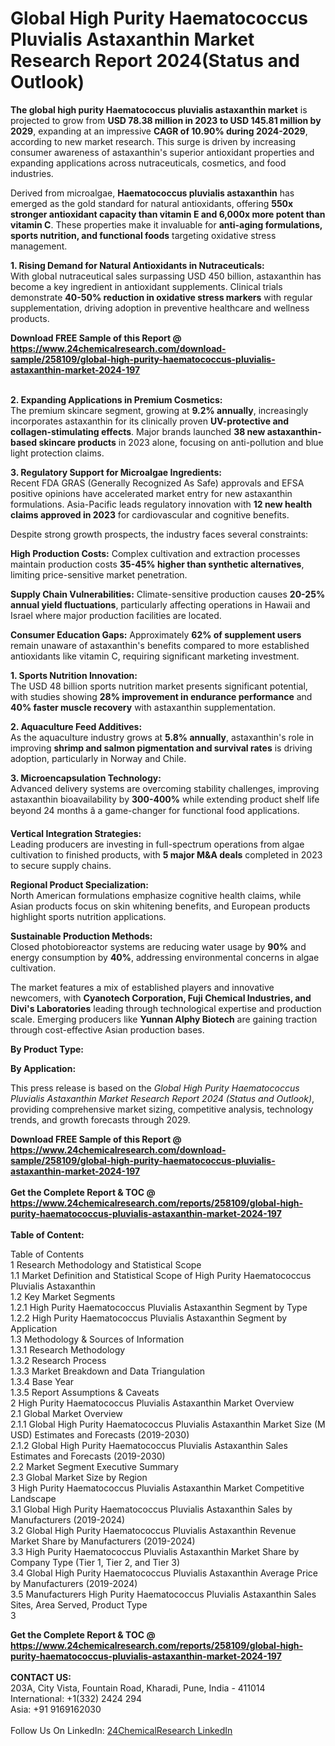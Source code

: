 <h1>Global High Purity Haematococcus Pluvialis Astaxanthin Market Research Report 2024(Status and Outlook)</h1><p><strong>The global high purity Haematococcus pluvialis astaxanthin market</strong> is projected to grow from <strong>USD 78.38 million in 2023 to USD 145.81 million by 2029</strong>, expanding at an impressive <strong>CAGR of 10.90% during 2024-2029</strong>, according to new market research. This surge is driven by increasing consumer awareness of astaxanthin's superior antioxidant properties and expanding applications across nutraceuticals, cosmetics, and food industries.</p><p>Derived from microalgae, <strong>Haematococcus pluvialis astaxanthin</strong> has emerged as the gold standard for natural antioxidants, offering <strong>550x stronger antioxidant capacity than vitamin E and 6,000x more potent than vitamin C</strong>. These properties make it invaluable for <strong>anti-aging formulations, sports nutrition, and functional foods</strong> targeting oxidative stress management.</p><p><strong>1. Rising Demand for Natural Antioxidants in Nutraceuticals:</strong><br>
With global nutraceutical sales surpassing USD 450 billion, astaxanthin has become a key ingredient in antioxidant supplements. Clinical trials demonstrate <strong>40-50% reduction in oxidative stress markers</strong> with regular supplementation, driving adoption in preventive healthcare and wellness products.</p><div><b>Download FREE Sample of this Report @ 
            <a href="https://www.24chemicalresearch.com/download-sample/258109/global-high-purity-haematococcus-pluvialis-astaxanthin-market-2024-197">
            https://www.24chemicalresearch.com/download-sample/258109/global-high-purity-haematococcus-pluvialis-astaxanthin-market-2024-197</a></b></div><br><p><strong>2. Expanding Applications in Premium Cosmetics:</strong><br>
The premium skincare segment, growing at <strong>9.2% annually</strong>, increasingly incorporates astaxanthin for its clinically proven <strong>UV-protective and collagen-stimulating effects</strong>. Major brands launched <strong>38 new astaxanthin-based skincare products</strong> in 2023 alone, focusing on anti-pollution and blue light protection claims.</p><p><strong>3. Regulatory Support for Microalgae Ingredients:</strong><br>
Recent FDA GRAS (Generally Recognized As Safe) approvals and EFSA positive opinions have accelerated market entry for new astaxanthin formulations. Asia-Pacific leads regulatory innovation with <strong>12 new health claims approved in 2023</strong> for cardiovascular and cognitive benefits.</p><p>Despite strong growth prospects, the industry faces several constraints:</p><p><strong>High Production Costs:</strong> Complex cultivation and extraction processes maintain production costs <strong>35-45% higher than synthetic alternatives</strong>, limiting price-sensitive market penetration.</p><p><strong>Supply Chain Vulnerabilities:</strong> Climate-sensitive production causes <strong>20-25% annual yield fluctuations</strong>, particularly affecting operations in Hawaii and Israel where major production facilities are located.</p><p><strong>Consumer Education Gaps:</strong> Approximately <strong>62% of supplement users</strong> remain unaware of astaxanthin's benefits compared to more established antioxidants like vitamin C, requiring significant marketing investment.</p><p><strong>1. Sports Nutrition Innovation:</strong><br>
The USD 48 billion sports nutrition market presents significant potential, with studies showing <strong>28% improvement in endurance performance</strong> and <strong>40% faster muscle recovery</strong> with astaxanthin supplementation.</p><p><strong>2. Aquaculture Feed Additives:</strong><br>
As the aquaculture industry grows at <strong>5.8% annually</strong>, astaxanthin's role in improving <strong>shrimp and salmon pigmentation and survival rates</strong> is driving adoption, particularly in Norway and Chile.</p><p><strong>3. Microencapsulation Technology:</strong><br>
Advanced delivery systems are overcoming stability challenges, improving astaxanthin bioavailability by <strong>300-400%</strong> while extending product shelf life beyond 24 months â a game-changer for functional food applications.</p><p><strong>Vertical Integration Strategies:</strong><br>
	Leading producers are investing in full-spectrum operations from algae cultivation to finished products, with <strong>5 major M&amp;A deals</strong> completed in 2023 to secure supply chains.</p><p><strong>Regional Product Specialization:</strong><br>
	North American formulations emphasize cognitive health claims, while Asian products focus on skin whitening benefits, and European products highlight sports nutrition applications.</p><p><strong>Sustainable Production Methods:</strong><br>
	Closed photobioreactor systems are reducing water usage by <strong>90%</strong> and energy consumption by <strong>40%</strong>, addressing environmental concerns in algae cultivation.</p><p>The market features a mix of established players and innovative newcomers, with <strong>Cyanotech Corporation, Fuji Chemical Industries, and Divi's Laboratories</strong> leading through technological expertise and production scale. Emerging producers like <strong>Yunnan Alphy Biotech</strong> are gaining traction through cost-effective Asian production bases.</p><p><strong>By Product Type:</strong></p><p><strong>By Application:</strong></p><p>This press release is based on the <em>Global High Purity Haematococcus Pluvialis Astaxanthin Market Research Report 2024 (Status and Outlook)</em>, providing comprehensive market sizing, competitive analysis, technology trends, and growth forecasts through 2029.</p><div><b>Download FREE Sample of this Report @ 
            <a href="https://www.24chemicalresearch.com/download-sample/258109/global-high-purity-haematococcus-pluvialis-astaxanthin-market-2024-197">
            https://www.24chemicalresearch.com/download-sample/258109/global-high-purity-haematococcus-pluvialis-astaxanthin-market-2024-197</a></b></div><br><div><b>Get the Complete Report & TOC @ 
            <a href="https://www.24chemicalresearch.com/reports/258109/global-high-purity-haematococcus-pluvialis-astaxanthin-market-2024-197">
            https://www.24chemicalresearch.com/reports/258109/global-high-purity-haematococcus-pluvialis-astaxanthin-market-2024-197</a></b></div><br>
            <b>Table of Content:</b><p>Table of Contents<br />
1 Research Methodology and Statistical Scope<br />
1.1 Market Definition and Statistical Scope of High Purity Haematococcus Pluvialis Astaxanthin<br />
1.2 Key Market Segments<br />
1.2.1 High Purity Haematococcus Pluvialis Astaxanthin Segment by Type<br />
1.2.2 High Purity Haematococcus Pluvialis Astaxanthin Segment by Application<br />
1.3 Methodology & Sources of Information<br />
1.3.1 Research Methodology<br />
1.3.2 Research Process<br />
1.3.3 Market Breakdown and Data Triangulation<br />
1.3.4 Base Year<br />
1.3.5 Report Assumptions & Caveats<br />
2 High Purity Haematococcus Pluvialis Astaxanthin Market Overview<br />
2.1 Global Market Overview<br />
2.1.1 Global High Purity Haematococcus Pluvialis Astaxanthin Market Size (M USD) Estimates and Forecasts (2019-2030)<br />
2.1.2 Global High Purity Haematococcus Pluvialis Astaxanthin Sales Estimates and Forecasts (2019-2030)<br />
2.2 Market Segment Executive Summary<br />
2.3 Global Market Size by Region<br />
3 High Purity Haematococcus Pluvialis Astaxanthin Market Competitive Landscape<br />
3.1 Global High Purity Haematococcus Pluvialis Astaxanthin Sales by Manufacturers (2019-2024)<br />
3.2 Global High Purity Haematococcus Pluvialis Astaxanthin Revenue Market Share by Manufacturers (2019-2024)<br />
3.3 High Purity Haematococcus Pluvialis Astaxanthin Market Share by Company Type (Tier 1, Tier 2, and Tier 3)<br />
3.4 Global High Purity Haematococcus Pluvialis Astaxanthin Average Price by Manufacturers (2019-2024)<br />
3.5 Manufacturers High Purity Haematococcus Pluvialis Astaxanthin Sales Sites, Area Served, Product Type<br />
3</p><div><b>Get the Complete Report & TOC @ 
            <a href="https://www.24chemicalresearch.com/reports/258109/global-high-purity-haematococcus-pluvialis-astaxanthin-market-2024-197">
            https://www.24chemicalresearch.com/reports/258109/global-high-purity-haematococcus-pluvialis-astaxanthin-market-2024-197</a></b></div><br><b>CONTACT US:</b><br>
            203A, City Vista, Fountain Road, Kharadi, Pune, India - 411014<br>
            International: +1(332) 2424 294<br>
            Asia: +91 9169162030 <br><br>
            Follow Us On LinkedIn: <a href="https://www.linkedin.com/company/24chemicalresearch/">24ChemicalResearch LinkedIn</a>